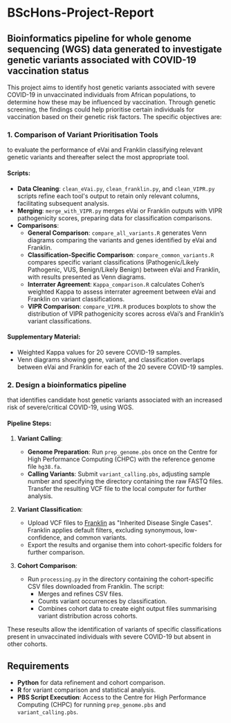 # BScHons-Project-Report

## Bioinformatics pipeline for whole genome sequencing (WGS) data generated to investigate genetic variants associated with COVID-19 vaccination status
This project aims to identify host genetic variants associated with severe COVID-19 in unvaccinated individuals from African populations, to determine how these may be influenced by vaccination. Through genetic screening, the findings could help prioritise certain individuals for vaccination based on their genetic risk factors. The specific objectives are:

### 1. Comparison of Variant Prioritisation Tools
to evaluate the performance of eVai and Franklin classifying relevant genetic variants and thereafter select the most appropriate tool.

#### Scripts:
- **Data Cleaning**: `clean_eVai.py`, `clean_franklin.py`, and `clean_VIPR.py` scripts refine each tool's output to retain only relevant columns, facilitating subsequent analysis.
- **Merging**: `merge_with_VIPR.py` merges eVai or Franklin outputs with VIPR pathogenicity scores, preparing data for classification comparisons.
- **Comparisons**:
  - **General Comparison**: `compare_all_variants.R` generates Venn diagrams comparing the variants and genes identified by eVai and Franklin.
  - **Classification-Specific Comparison**: `compare_common_variants.R` compares specific variant classifications (Pathogenic/Likely Pathogenic, VUS, Benign/Likely Benign) between eVai and Franklin, with results presented as Venn diagrams.
  - **Interrater Agreement**: `Kappa_comparison.R` calculates Cohen’s weighted Kappa to assess interrater agreement between eVai and Franklin on variant classifications.
  - **VIPR Comparison**: `compare_VIPR.R` produces boxplots to show the distribution of VIPR pathogenicity scores across eVai’s and Franklin’s variant classifications.

#### Supplementary Material:
- Weighted Kappa values for 20 severe COVID-19 samples.
- Venn diagrams showing gene, variant, and classification overlaps between eVai and Franklin for each of the 20 severe COVID-19 samples.

### 2. Design a bioinformatics pipeline
that identifies candidate host genetic variants associated with an increased risk of severe/critical COVID-19, using WGS.

#### Pipeline Steps:

1. **Variant Calling**:
   - **Genome Preparation**: Run `prep_genome.pbs` once on the Centre for High Performance Computing (CHPC) with the reference genome file `hg38.fa`.
   - **Calling Variants**: Submit `variant_calling.pbs`, adjusting sample number and specifying the directory containing the raw FASTQ files. Transfer the resulting VCF file to the local computer for further analysis.

2. **Variant Classification**:
   - Upload VCF files to [Franklin](https://franklin.genoox.com/) as "Inherited Disease Single Cases". Franklin applies default filters, excluding synonymous, low-confidence, and common variants.
   - Export the results and organise them into cohort-specific folders for further comparison.

3. **Cohort Comparison**:
   - Run `processing.py` in the directory containing the cohort-specific CSV files downloaded from Franklin. The script:
     - Merges and refines CSV files.
     - Counts variant occurrences by classification.
     - Combines cohort data to create eight output files summarising variant distribution across cohorts.

These reseults allow the identification of variants of specific classifications present in unvaccinated individuals with severe COVID-19 but absent in other cohorts.

## Requirements
- **Python** for data refinement and cohort comparison.
- **R** for variant comparison and statistical analysis.
- **PBS Script Execution**: Access to the Centre for High Performance Computing (CHPC) for running `prep_genome.pbs` and `variant_calling.pbs`.

